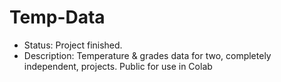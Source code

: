 # Temp-Data
- Status: Project finished.
- Description: Temperature & grades data for two, completely independent, projects. Public for use in Colab
